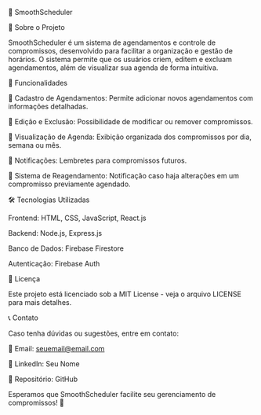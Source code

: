 📅 SmoothScheduler

📖 Sobre o Projeto

SmoothScheduler é um sistema de agendamentos e controle de compromissos, desenvolvido para facilitar a organização e gestão de horários. O sistema permite que os usuários criem, editem e excluam agendamentos, além de visualizar sua agenda de forma intuitiva.

🚀 Funcionalidades

📌 Cadastro de Agendamentos: Permite adicionar novos agendamentos com informações detalhadas.

📝 Edição e Exclusão: Possibilidade de modificar ou remover compromissos.

📅 Visualização de Agenda: Exibição organizada dos compromissos por dia, semana ou mês.

🔔 Notificações: Lembretes para compromissos futuros.

🔄 Sistema de Reagendamento: Notificação caso haja alterações em um compromisso previamente agendado.

🛠️ Tecnologias Utilizadas

Frontend: HTML, CSS, JavaScript, React.js

Backend: Node.js, Express.js

Banco de Dados: Firebase Firestore

Autenticação: Firebase Auth

📜 Licença

Este projeto está licenciado sob a MIT License - veja o arquivo LICENSE para mais detalhes.

📞 Contato

Caso tenha dúvidas ou sugestões, entre em contato:

📧 Email: seuemail@email.com

🔗 LinkedIn: Seu Nome

📂 Repositório: GitHub

Esperamos que SmoothScheduler facilite seu gerenciamento de compromissos! 🚀

